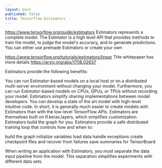 ```yaml
---
layout: post
published: false
title: Tensorflow Estimators
---
```


https://www.tensorflow.org/guide/estimators
Estimators represents a complete model. The Estimator is a high level API that provides methods to train the model, to judge the model's accuracy, and to generate predictions.
You can either use premade Estimators or create your own

https://www.tensorflow.org/tutorials/estimators/linear
THe whitepaper has more details https://arxiv.org/abs/1708.02637


Estimators provide the following benefits:

You can run Estimator-based models on a local host or on a distributed multi-server environment without changing your model. Furthermore, you can run Estimator-based models on CPUs, GPUs, or TPUs without recording your model.
Estimators simplify sharing implementations between model developers.
You can develop a state of the art model with high-level intuitive code. In short, it is generally much easier to create models with Estimators than with the low-level TensorFlow APIs.
Estimators are themselves built on tf.keras.layers, which simplifies customization.
Estimators build the graph for you.
Estimators provide a safe distributed training loop that controls how and when to:

build the graph
initialize variables
load data
handle exceptions
create checkpoint files and recover from failures
save summaries for TensorBoard

When writing an application with Estimators, you must separate the data input pipeline from the model. This separation simplifies experiments with different data sets.


